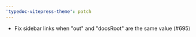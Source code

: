 ```yaml
---
'typedoc-vitepress-theme': patch
---
```


- Fix sidebar links when "out" and "docsRoot" are the same value (#695)
